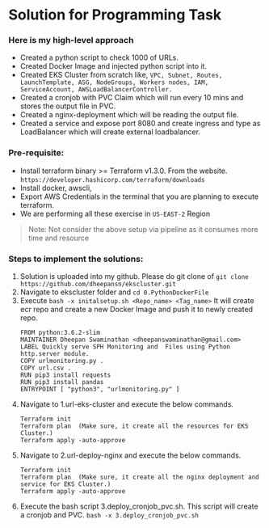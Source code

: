 # Solution for Programming Task
### Here is my high-level approach
- Created a python script to check 1000 of URLs.
- Created Docker Image and injected python script into it.
- Created EKS Cluster from scratch like, `VPC, Subnet, Routes, LaunchTemplate, ASG, NodeGroups, Workers nodes, IAM, ServiceAccount, AWSLoadBalancerController.`
- Created a cronjob with PVC Claim which will run every 10 mins and stores the output file in PVC.
- Created a nginx-deployment which will be reading the output file.   
- Created a service and expose port 8080 and create ingress and type as LoadBalancer which will create external loadbalancer.



### Pre-requisite:
- Install terraform binary >= Terraform v1.3.0. From the website. `https://developer.hashicorp.com/terraform/downloads`
- Install docker, awscli, 
- Export AWS Credentials in the terminal that you are planning to execute terraform.
- We are performing all these exercise in `US-EAST-2` Region
> Note: Not consider the above setup via pipeline as it consumes more time and resource

### Steps to implement the solutions:
1) Solution is uploaded into my github. Please do git clone of `git clone https://github.com/dheepansn/ekscluster.git`
2) Navigate to ekscluster folder and `cd 0.PythonDockerFile`
3) Execute `bash -x initalsetup.sh <Repo_name> <Tag_name>` It will create ecr repo and create a new Docker Image and push it to newly created repo.
    ```
    FROM python:3.6.2-slim
    MAINTAINER Dheepan Swaminathan <dheepanswaminathan@gmail.com>
    LABEL Quickly serve SPH Monitoring and  Files using Python http.server module.
    COPY urlmonitoring.py .
    COPY url.csv .
    RUN pip3 install requests
    RUN pip3 install pandas
    ENTRYPOINT [ "python3", "urlmonitoring.py" ]
    ```
4) Navigate to 1.url-eks-cluster and execute the below commands.
    ```
    Terraform init
    Terraform plan  (Make sure, it create all the resources for EKS Cluster.)
    Terraform apply -auto-approve 
    ```
5) Navigate to 2.url-deploy-nginx and execute the below commands.
    ```
    Terraform init
    Terraform plan  (Make sure, it create all the nginx deployment and service for EKS Cluster.)
    Terraform apply -auto-approve 
    ```
6)	Execute the bash script 3.deploy_cronjob_pvc.sh. This script will create a cronjob and PVC.
    `bash -x 3.deploy_cronjob_pvc.sh`


